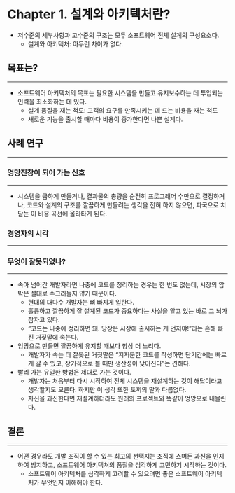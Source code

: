 # Chapter 1. 설계와 아키텍처란?

- 저수준의 세부사항과 고수준의 구조는 모두 소프트웨어 전체 설계의 구성요소다.
    - 설계와 아키텍처: 아무런 차이가 없다.

## 목표는?

---

- 소프트웨어 아키텍처의 목표는 필요한 시스템을 만들고 유지보수하는 데 투입되는 인력을 최소화하는 데 있다.
    - 설계 품질을 재는 척도: 고객의 요구를 만족시키는 데 드는 비용을 재는 척도
    - 새로운 기능을 출시할 때마다 비용이 증가한다면 나쁜 설계다.

## 사례 연구

---

### 엉망진창이 되어 가는 신호

---

- 시스템을 급하게 만들거나, 결과물의 총량을 순전히 프로그래머 수만으로 결정하거나, 코드와 설계의 구조를 깔끔하게 만들려는 생각을 전혀 하지 않으면, 파국으로 치닫는 이 비용 곡선에 올라타게 된다.

### 경영자의 시각

---

### 무엇이 잘못되었나?

---

- 속아 넘어간 개발자라면 나중에 코드를 정리하는 경우는 한 번도 없는데, 시장의 압박은 절대로 수그러들지 않기 때문이다.
    - 현대의 대다수 개발자는 뼈 빠지게 일한다.
    - 훌륭하고 깔끔하게 잘 설계된 코드가 중요하다는 사실을 알고 있는 바로 그 뇌가 잠자고 있다.
    - “코드는 나중에 정리하면 돼. 당장은 시장에 출시하는 게 먼저야!”라는 흔해 빠진 거짓말에 속는다.
- 엉망으로 만들면 깔끔하게 유지할 때보다 항상 더 느리다.
    - 개발자가 속는 더 잘못된 거짓말은 “지저분한 코드를 작성하면 단기간에는 빠르게 갈 수 있고, 장기적으로 볼 때만 생산성이 낮아진다”는 견해다.
- 빨리 가는 유일한 방법은 제대로 가는 것이다.
    - 개발자는 처음부터 다시 시작하여 전체 시스템을 재설계하는 것이 해답이라고 생각할지도 모른다. 하지만 이 생각 또한 토끼의 말과 다름없다.
    - 자신을 과신한다면 재설계하더라도 원래의 프로젝트와 똑같이 엉망으로 내몰린다.

## 결론

---

- 어떤 경우라도 개발 조직이 할 수 있는 최고의 선택지는 조직에 스며든 과신을 인지하여 방지하고, 소프트웨어 아키텍쳐의 품질을 심각하게 고민하기 시작하는 것이다.
    - 소프트웨어 아키텍처를 심각하게 고려할 수 있으려면 좋은 소프트웨어 아키텍처가 무엇인지 이해해야 한다.